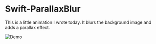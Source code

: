 # Swift-ParallaxBlur
This is a little animation I wrote today. 
It blurs the background image and adds a parallax effect.



![Demo](https://github.com/kayvink/Swift-ParallaxBlur/blob/master/out.gif)
